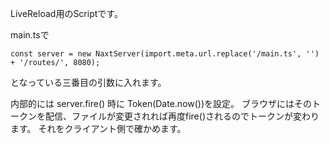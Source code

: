 LiveReload用のScriptです。

main.tsで
```
const server = new NaxtServer(import.meta.url.replace('/main.ts', '') + '/routes/', 8080);
```

となっている三番目の引数に入れます。

内部的には server.fire() 時に Token(Date.now())を設定。
ブラウザにはそのトークンを配信、ファイルが変更されれば再度fire()されるのでトークンが変わります。 それをクライアント側で確かめます。